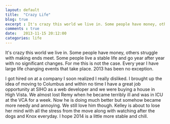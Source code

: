 ```yaml
---
layout: default
title:  "Crazy Life"
blog: true
excerpt : It's crazy this world we live in. Some people have money, others struggle with making ends meet. 
comments : true
date:   2013-11-15 20:12:00
categories: life
---
```


It's crazy this world we live in. Some people have money, others struggle with making ends meet. Some people live a stable life and go year after year with no significant changes. For me this is not the case. Every year I have large life changing events that take place. 2013 has been no exception. 
<!-- /intro -->
I got hired on at a company I soon realized I really disliked. I brought up the idea of moving to Columbus and within no time I have a great job opportunity at SIHO as a web developer and we were buying a house in High Vista. We almost lost Remy when he became terribly ill and was in ICU at the VCA for a week. Now he is doing much better but somehow became more needy and annoying. We still love him though. Kelley is about to lose her mind with all the stress from the move along with watching after the dogs and Knox everyday. I hope 2014 is a little more stable and chill. 